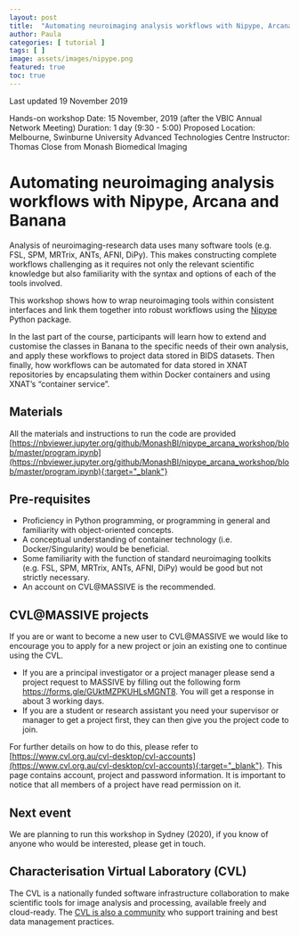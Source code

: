 ```yaml
---
layout: post
title:  "Automating neuroimaging analysis workflows with Nipype, Arcana and Banana"
author: Paula
categories: [ tutorial ]
tags: [ ]
image: assets/images/nipype.png
featured: true
toc: true
---
```


Last updated 19 November 2019

Hands-on workshop
Date: 15 November, 2019 (after the VBIC Annual Network Meeting)
Duration: 1 day (9:30 - 5:00)
Proposed Location: Melbourne, Swinburne University
Advanced Technologies Centre
Instructor: Thomas Close from Monash Biomedical Imaging

# Automating neuroimaging analysis workflows with Nipype, Arcana and Banana

Analysis of neuroimaging-research data uses many software tools (e.g. FSL, SPM, MRTrix, ANTs, AFNI, DiPy). This makes constructing complete workflows challenging as it requires not only the relevant scientific knowledge but also familiarity with the syntax and options of each of the tools involved.

This workshop shows how to wrap neuroimaging tools within consistent interfaces and link them together into robust workflows using the [Nipype](https://nipy.org/packages/nipype/index.html) Python package.

In the last part of the course, participants will learn how to extend and customise the classes in Banana to the specific needs of their own analysis, and apply these workflows to project data stored in BIDS datasets. Then finally, how workflows can be automated for data stored in XNAT repositories by encapsulating them within Docker containers and using XNAT’s “container service”.

## Materials

All the materials and instructions to run the code are provided [https://nbviewer.jupyter.org/github/MonashBI/nipype_arcana_workshop/blob/master/program.ipynb](https://nbviewer.jupyter.org/github/MonashBI/nipype_arcana_workshop/blob/master/program.ipynb){:target="_blank"}

## Pre-requisites
* Proficiency in Python programming, or programming in general and familiarity with object-oriented concepts.
* A conceptual understanding of container technology (i.e. Docker/Singularity) would be beneficial.
* Some familiarity with the function of standard neuroimaging toolkits (e.g. FSL, SPM, MRTrix, ANTs, AFNI, DiPy) would be good but not strictly necessary.
* An account on CVL@MASSIVE is the recommended.

## CVL@MASSIVE projects

If you are or want to become a new user to CVL@MASSIVE we would like to encourage you to apply for a new project
or join an existing one to continue using the CVL.

- If you are a principal investigator or a project manager please send a project request to MASSIVE by filling out the following form
<https://forms.gle/GUktMZPKUHLsMGNT8>. You will get a response in about 3 working days.
- If you are a student or research assistant you need your supervisor or manager to get a project first,
they can then give you the project code to join.

For further details on how to do this, please refer to [https://www.cvl.org.au/cvl-desktop/cvl-accounts](https://www.cvl.org.au/cvl-desktop/cvl-accounts){:target="_blank"}.
This page contains account, project and password information. It is important to notice that all members of a project have
read permission on it.

## Next event

We are planning to run this workshop in Sydney (2020), if you know of anyone who would be interested, please get in touch.

## Characterisation Virtual Laboratory (CVL)

The CVL is a nationally funded software infrastructure collaboration
to make scientific tools for image analysis and processing, available freely
and cloud-ready. The [CVL is also a community](https://characterisation-virtual-laboratory.github.io/CVL_Community/about) who support training
and best data management practices.
